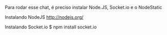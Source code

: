 Para rodar esse chat, é preciso instalar Node.JS, Socket.io e o NodeStatic

Instalando NodeJS
http://nodejs.org/

Instalando Socket.io
$ npm install socket.io